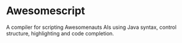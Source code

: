 Awesomescript
=============

A compiler for scripting Awesomenauts AIs using Java syntax, control structure, highlighting and code completion.